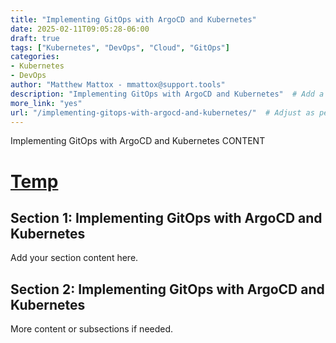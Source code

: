 ```yaml
---
title: "Implementing GitOps with ArgoCD and Kubernetes"
date: 2025-02-11T09:05:28-06:00
draft: true
tags: ["Kubernetes", "DevOps", "Cloud", "GitOps"]
categories:
- Kubernetes
- DevOps
author: "Matthew Mattox - mmattox@support.tools"
description: "Implementing GitOps with ArgoCD and Kubernetes"  # Add a brief description
more_link: "yes"
url: "/implementing-gitops-with-argocd-and-kubernetes/"  # Adjust as per the content
---
```


Implementing GitOps with ArgoCD and Kubernetes CONTENT

<!--more-->

# [Temp](#temp)
## Section 1: Implementing GitOps with ArgoCD and Kubernetes  
Add your section content here.

## Section 2: Implementing GitOps with ArgoCD and Kubernetes  
More content or subsections if needed.

